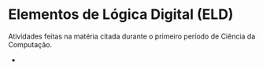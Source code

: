 # Elementos de Lógica Digital (ELD)

Atividades feitas na matéria citada durante o primeiro período de Ciência da Computação.

 - 